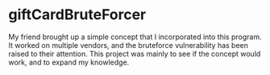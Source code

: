 # giftCardBruteForcer
My friend brought up a simple concept that I incorporated into this program. It worked on multiple vendors, and the bruteforce vulnerability has been raised to their attention. This project was mainly to see if the concept would work, and to expand my knowledge.
